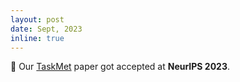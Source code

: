 ```yaml
---
layout: post
date: Sept, 2023
inline: true
---
```


:page_facing_up: Our [TaskMet](https://openreview.net/forum?id=GCY9C43A4L) paper got accepted at **NeurIPS 2023**.